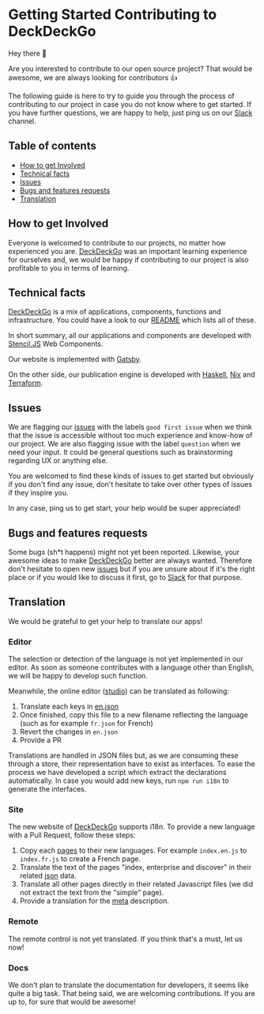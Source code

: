 # Getting Started Contributing to DeckDeckGo

Hey there 👋

Are you interested to contribute to our open source project? That would be awesome, we are always looking for contributors 👍

The following guide is here to try to guide you through the process of contributing to our project in case you do not know where to get started. If you have further questions, we are happy to help, just ping us on our [Slack](https://join.slack.com/t/deckdeckgo/shared_invite/enQtNzM0NjMwOTc3NTI0LTBlNmFhODNhYmRkMWUxZmU4ZTQ2MDJiNjlmYWZiODNjMDU5OGRjYThlZmZjMTc5YmQ3MzUzMDlhMzk0ZDgzMDY) channel.

## Table of contents

- [How to get Involved](#how-to-get-involved)
- [Technical facts](#technical-facts)
- [Issues](#issues)
- [Bugs and features requests](#bugs-and-features-requests)
- [Translation](#translation)

## How to get Involved

Everyone is welcomed to contribute to our projects, no matter how experienced you are. [DeckDeckGo] was an important learning experience for ourselves and, we would be happy if contributing to our project is also profitable to you in terms of learning.

## Technical facts

[DeckDeckGo] is a mix of applications, components, functions and infrastructure. You could have a look to our [README](README.md) which lists all of these.

In short summary, all our applications and components are developed with [Stencil.JS](https://stenciljs.com) Web Components.

Our website is implemented with [Gatsby](https://www.gatsbyjs.com/).

On the other side, our publication engine is developed with [Haskell](https://www.haskell.org/), [Nix](https://nixos.org/nix/) and [Terraform](https://www.terraform.io/).

## Issues

We are flagging our [issues](https://github.com/deckgo/deckdeckgo/issues) with the labels `good first issue` when we think that the issue is accessible without too much experience and know-how of our project. We are also flagging issue with the label `question` when we need your input. It could be general questions such as brainstorming regarding UX or anything else.

You are welcomed to find these kinds of issues to get started but obviously if you don't find any issue, don't hesitate to take over other types of issues if they inspire you.

In any case, ping us to get start, your help would be super appreciated!

## Bugs and features requests

Some bugs (sh\*t happens) might not yet been reported. Likewise, your awesome ideas to make [DeckDeckGo] better are always wanted. Therefore don't hesitate to open new [issues](https://github.com/deckgo/deckdeckgo/issues) but if you are unsure about if it's the right place or if you would like to discuss it first, go to [Slack](https://join.slack.com/t/deckdeckgo/shared_invite/enQtNzM0NjMwOTc3NTI0LTBlNmFhODNhYmRkMWUxZmU4ZTQ2MDJiNjlmYWZiODNjMDU5OGRjYThlZmZjMTc5YmQ3MzUzMDlhMzk0ZDgzMDY) for that purpose.

## Translation

We would be grateful to get your help to translate our apps!

### Editor

The selection or detection of the language is not yet implemented in our editor. As soon as someone contributes with a language other than English, we will be happy to develop such function.

Meanwhile, the online editor ([studio](https://github.com/deckgo/deckdeckgo/tree/master/studio)) can be translated as following:

1. Translate each keys in [en.json](https://github.com/deckgo/deckdeckgo/blob/master/studio/src/assets/i18n/en.json)
2. Once finished, copy this file to a new filename reflecting the language (such as for example `fr.json` for French)
3. Revert the changes in `en.json`
4. Provide a PR

Translations are handled in JSON files but, as we are consuming these through a store, their representation have to exist as interfaces.
To ease the process we have developed a script which extract the declarations automatically.
In case you would add new keys, run `npm run i18n` to generate the interfaces.

### Site

The new website of [DeckDeckGo] supports i18n. To provide a new language with a Pull Request, follow these steps:

1. Copy each [pages](https://github.com/deckgo/deckdeckgo/tree/master/site/src/pages/) to their new languages. For example `index.en.js` to `index.fr.js` to create a French page.
2. Translate the text of the pages "index, enterprise and discover" in their related [json](https://github.com/deckgo/deckdeckgo/tree/master/site/src/assets/i18n/) data.
3. Translate all other pages directly in their related Javascript files (we did not extract the text from the "simple" page).
4. Provide a translation for the [meta](https://github.com/deckgo/deckdeckgo/blob/master/site/gatsby-config.js) description.

### Remote

The remote control is not yet translated. If you think that's a must, let us now!

### Docs

We don't plan to translate the documentation for developers, it seems like quite a big task. That being said, we are welcoming contributions. If you are up to, for sure that would be awesome!

[deckdeckgo]: https://deckdeckgo.com
